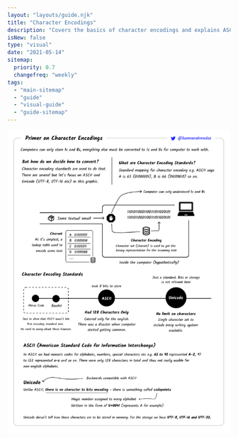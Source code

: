 ```yaml
---
layout: "layouts/guide.njk"
title: "Character Encodings"
description: "Covers the basics of character encodings and explains ASCII vs Unicode"
isNew: false
type: "visual"
date: "2021-05-14"
sitemap:
  priority: 0.7
  changefreq: "weekly"
tags:
  - "main-sitemap"
  - "guide"
  - "visual-guide"
  - "guide-sitemap"
---
```


[![](/assets/guides/character-encodings.png)](/assets/guides/character-encodings.png)

